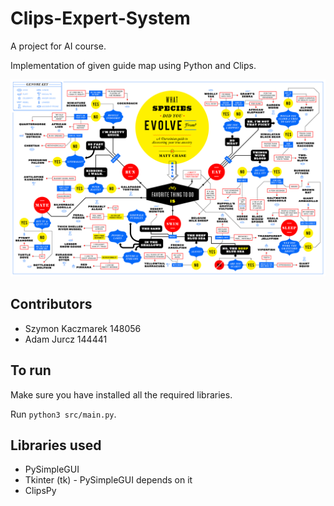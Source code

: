 # Clips-Expert-System
A project for AI course.

Implementation of given guide map using Python and Clips.

![Guide map](What-Species-Did-You-Evolve-From.png "What spiecies did you evolve from")

## Contributors
* Szymon Kaczmarek 148056
* Adam Jurcz 144441

## To run
Make sure you have installed all the required libraries.

Run `python3 src/main.py`.

## Libraries used
- PySimpleGUI
- Tkinter (tk) - PySimpleGUI depends on it
- ClipsPy